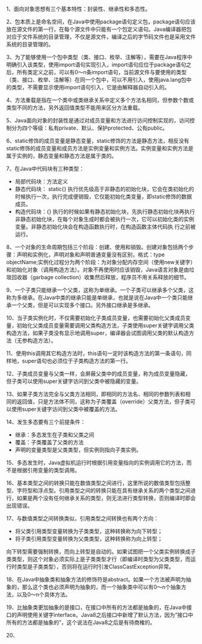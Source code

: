 1、面向对象思想有三个基本特性：封装性、继承性和多态性。

2、包本质上是命名空间，在Java中使用package语句定义包，package语句应该放在源文件的第一行，在每个源文件中只能有一个包定义语句。Java编译器把包对应于文件系统的目录管理，不仅是源文件，编译之后的字节码文件也是采用文件系统的目录管理的。

3、为了能够使用一个包中类型（类、接口、枚举、注解等），需要在Java程序中明确引入该类型，使用import语句实现引入，import语句应位于package语句之后，所有类定义之前，可以有0～n条import语句，当前源文件与要使用的类型（类、接口、枚举、注解等）在同一个包中，可以不用引入，使用java.lang包中的类型，不需要显示使用import语句引入，它是由解释器自动引入的。

4、方法重载是指在一个类中或类继承关系中定义多个方法名相同，但参数个数或类型不同的方法，另外返回值类型不能用来区分方法重载。

5、Java面向对象的封装性是通过对成员变量和方法进行访问控制实现的，访问控制分为四个等级：私有private、默认、保护protected、公有public。

6、static修饰的成员变量是静态变量，static修饰的方法是静态方法，相反没有static修饰的成员变量和成员方法是实例变量和实例方法。实例变量和实例方法是属于实例的，静态变量和静态方法是属于类的。

7、在Java中代码块有三种类型：
- 局部代码块：方法定义
- 静态代码块： static{} 执行优先级高于非静态的初始化块，它会在类初始化的时候执行一次，执行完成便销毁，它仅能初始化类变量，即static修饰的数据成员。
- 构造代码块：{} 执行的时候如果有静态初始化块，先执行静态初始化块再执行非静态初始化块，在每个对象生成时都会被执行一次，它可以初始化类的实例变量。非静态初始化块会在构造函数执行时，在构造函数主体代码执
行之前被运行。

8、一个对象的生命周期包括三个阶段：创建、使用和销毁。创建对象包括两个步骤：声明和实例化，声明对象和声明普通变量没有区别，格式：type objectName;实例化过程分为两个阶段：为对象分配内存空间（使用new关键字）和初始化对象（调用构造方法）。对象不再使用时应该销毁，Java语言对象是由垃圾回收器（garbage collection）收集然后释放，程序员不用关系释放的细节。

9、一个子类只能继承一个父类，这称为单继承。一个子类可以继承多个父类，这称为多继承。在Java中类的继承只能是单继承，也就是说在Java中一个类只能继承一个父类，但是可以实现多个接口。另外接口继承是多继承。

10、当子类实例化时，不仅需要初始化子类成员变量，也需要初始化父类成员变量，初始化父类成员变量需要调用父类构造方法，子类使用super关键字调用父类构造方法，如果子类没有显示地调用super，编译器会试图调用父类的默认构造方法（无参构造方法）。

11、使用this调用其它构造方法时，this语句一定时该构造方法的第一条语句，同样地，super语句也必须位于子类构造方法的第一行。

12、子类成员变量与父类一样，会屏蔽父类中的成员变量，称为成员变量隐藏，但子类可以使用super关键字访问到父类中被隐藏的变量。

13、如果子类方法完全与父类方法相同，即相同的方法名、相同的参数列表和相同的返回值，只是方法体不同，这称为子类覆盖（override）父类方法，但子类可以使用super关键字访问到父类中被覆盖的方法。

14、发生多态要有三个前提条件：
- 继承：多态发生在子类和父类之间
- 覆盖：子类覆盖了父类的方法
- 声明的变量类型是父类类型，但实例则指向子类实例。

15、多态发生时，Java虚拟机运行时根据引用变量指向的实例调用它的方法，而不是根据引用变量的类型调用。

16、基本类型之间的转换只能在数值类型之间进行，这里所说的数值类型包括整型、字符型和浮点型。引用类型之间的转换只能在具有继承关系的两个类型之间进行，如果是两个没有任何继承关系的类型，则无法进行类型转换，否则编译时即会出现错误。

17、与数值类型之间转换类似，引用类型之间转换也有两个方向：
- 将父类引用类型变量转换为子类类型，这种转换称为向下转型；
- 将子类引用类型变量转换为父类类型，这种转换称为向上转型；

向下转型需要强制转换，而向上转型是自动的。如果试图把一个父类实例转换成子类类型，则这个对象必须实际上是子类类型才行（即编译时类型为父类类型，而运行时类型是子类类型），否则将在运行时引发ClassCastException异常。

18、在Java中抽象类和抽象方法的修饰符是abstract。如果一个方法被声明为抽象的，那么这个类也必须声明为抽象的，而一个抽象类中可以有0～n个抽象方法，以及0～n个具体方法。

19、比抽象类更加抽象的是接口，在接口中所有的方法都是抽象的，在Java中接口的声明使用关键字interface。Java8之后接口中新增了默认方法，因为“接口中所有的方法都是抽象的”，这个说法在Java8之后是有待商榷的。

20、

